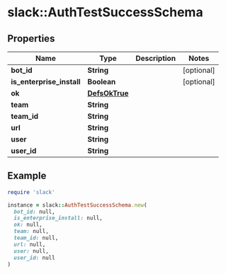 # slack::AuthTestSuccessSchema

## Properties

| Name | Type | Description | Notes |
| ---- | ---- | ----------- | ----- |
| **bot_id** | **String** |  | [optional] |
| **is_enterprise_install** | **Boolean** |  | [optional] |
| **ok** | [**DefsOkTrue**](DefsOkTrue.md) |  |  |
| **team** | **String** |  |  |
| **team_id** | **String** |  |  |
| **url** | **String** |  |  |
| **user** | **String** |  |  |
| **user_id** | **String** |  |  |

## Example

```ruby
require 'slack'

instance = slack::AuthTestSuccessSchema.new(
  bot_id: null,
  is_enterprise_install: null,
  ok: null,
  team: null,
  team_id: null,
  url: null,
  user: null,
  user_id: null
)
```

